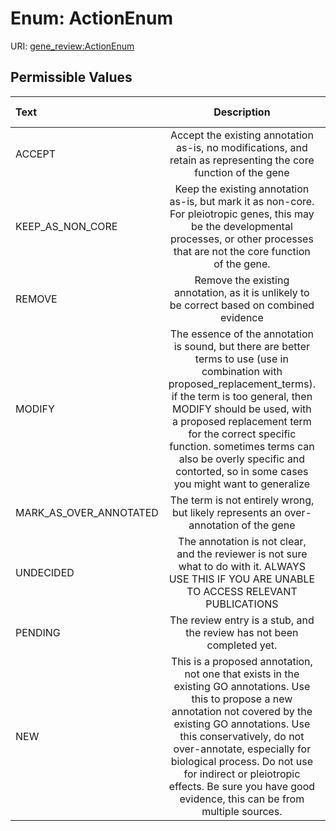 
# Enum: ActionEnum



URI: [gene_review:ActionEnum](https://w3id.org/ai4curation/gene_review/ActionEnum)


## Permissible Values

| Text | Description | Meaning | Other Information |
| :--- | :---: | :---: | ---: |
| ACCEPT | Accept the existing annotation as-is, no modifications, and retain as representing the core function of the gene |  |  |
| KEEP_AS_NON_CORE | Keep the existing annotation as-is, but mark it as non-core. For pleiotropic genes, this may be the developmental processes, or other processes that are not the core function of the gene. |  |  |
| REMOVE | Remove the existing annotation, as it is unlikely to be correct based on combined evidence |  |  |
| MODIFY | The essence of the annotation is sound, but there are better terms to use (use in combination with proposed_replacement_terms). if the term is too general, then MODIFY should be used, with a proposed replacement term for the correct specific function. sometimes terms can also be overly specific and contorted, so in some cases you might want to generalize |  |  |
| MARK_AS_OVER_ANNOTATED | The term is not entirely wrong, but likely represents an over-annotation of the gene |  |  |
| UNDECIDED | The annotation is not clear, and the reviewer is not sure what to do with it. ALWAYS USE THIS IF YOU ARE UNABLE TO ACCESS RELEVANT PUBLICATIONS |  |  |
| PENDING | The review entry is a stub, and the review has not been completed yet. |  |  |
| NEW | This is a proposed annotation, not one that exists in the existing GO annotations. Use this to propose a new annotation not covered by the existing GO annotations. Use this conservatively, do not over-annotate, especially for biological process. Do not use for indirect or pleiotropic effects. Be sure you have good evidence, this can be from multiple sources. |  |  |

